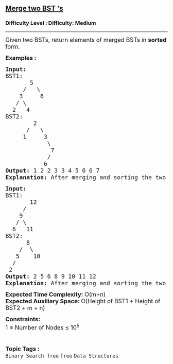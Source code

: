 <h2><a href="https://www.geeksforgeeks.org/problems/merge-two-bst-s/1?page=1&difficulty[]=2&category[]=Binary%20Search%20Tree&sortBy=submissions">Merge two BST 's</a></h2><h3>Difficulty Level : Difficulty: Medium</h3><hr><div class="problems_problem_content__Xm_eO"><p><span style="font-size: 18px;">Given two BSTs, return elements of merged BSTs in <strong>sorted </strong>form.</span></p>
<p><span style="font-size: 18px;"><strong>Examples :</strong></span></p>
<pre><span style="font-size: 18px;"><strong>Input:
</strong>BST1:
       5
&nbsp;    /   \
&nbsp;   3     6
&nbsp;  / \
&nbsp; 2   4  
BST2:<strong>
&nbsp;       </strong>2
&nbsp;     /   \
&nbsp;    1     3
&nbsp;           \
&nbsp;            7
&nbsp;           /
&nbsp;          6
<strong>Output: </strong>1 2 2 3 3 4 5 6 6 7<strong>
Explanation: </strong>After merging and sorting the two BST we get 1 2 2 3 3 4 5 6 6 7.</span>
</pre>
<pre><span style="font-size: 18px;"><strong>Input:
</strong>BST1:<strong>
&nbsp;      </strong>12
&nbsp;    /   
&nbsp;   9
&nbsp;  / \ &nbsp;  
&nbsp; 6   11
BST2:<strong>
&nbsp;     </strong>8
&nbsp;   /  \
&nbsp;  5    10
&nbsp; /
&nbsp;2
<strong>Output: </strong>2 5 6 8 9 10 11 12<strong>
Explanation: </strong>After merging and sorting the two BST we get 2 5 6 8 9 10 11 12.</span></pre>
<p><span style="font-size: 18px;"><strong>Expected Time Complexity:&nbsp;</strong>O(m+n)<br><strong>Expected Auxiliary Space:&nbsp;</strong>O(Height of BST1 + Height of BST2 + m + n)</span></p>
<p><span style="font-size: 18px;"><strong>Constraints:</strong><br>1 ≤ Number of Nodes ≤ 10<sup>5</sup></span></p></div><br><p><span style=font-size:18px><strong>Topic Tags : </strong><br><code>Binary Search Tree</code>&nbsp;<code>Tree</code>&nbsp;<code>Data Structures</code>&nbsp;